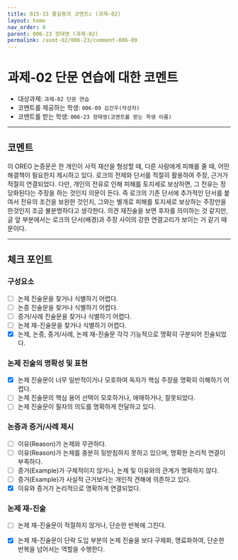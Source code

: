 ```yaml
---
title: 015-33 홍길동의 코멘트c (과제-02) 
layout: home
nav_order: 9
parent: 006-23 정태영 (과제-02)
permalink: /asmt-02/006-23/comment-006-09
---
```


# 과제-02 단문 연습에 대한 코멘트

- 대상과제: `과제-02 단문 연습`
- 코멘트를 제공하는 학생: `006-09 김건우(작성자)` 
- 코멘트를 받는 학생: `006-23 정태영(코멘트를 받는 학생 이름)` 

---

## 코멘트

이 OREO 논증문은 한 개인이 사적 재산을 형성할 때, 다른 사람에게 피해를 줄 때, 어떤 해결책이 필요한지 제시하고 있다. 로크의 전제와 단서를 적절히 활용하여 주장, 근거가 적절히 연결되었다. 다만, 개인의 전유로 인해 피해를 토지세로 보상하면, 그 전유는 정당화된다는 주장을 하는 것인지 의문이 든다. 즉 로크의 기존 단서에 추가적인 단서를 붙여서 전유의 조건을 보완한 것인지, 그와는 별개로 피해를 토지세로 보상하는 주장만을 한것인지 조금 불분명하다고 생각한다. 의견 재진술을 보면 후자를 의미하는 것 같지만, 글 앞 부분에서는 로크의 단서(배경)과 주장 사이의 강한 연결고리가 보이는 거 같기 때문이다.       

---

## 체크 포인트

### **구성요소**
- [ ] 논제 진술문을 찾거나 식별하기 어렵다.
- [ ] 논증 진술문을 찾거나 식별하기 어렵다.
- [ ] 증거/사례 진술문을 찾거나 식별하기 어렵다.
- [ ] 논제 재-진술문을 찾거나 식별하기 어렵다.
- [x] 논제, 논증, 증거/사례, 논제 재-진술문 각각 기능적으로 명확히 구분되어 진술되었다.

### **논제 진술의 명확성 및 표현**  
- [x] 논제 진술문이 너무 일반적이거나 모호하여 독자가 핵심 주장을 명확히 이해하기 어렵다.  
- [ ] 논제 진술문의 핵심 용어 선택이 모호하거나, 애매하거나, 잘못되었다.  
- [ ] 논제 진술문이 필자의 의도를 명확하게 전달하고 있다.  

### **논증과 증거/사례 제시**  
- [ ] 이유(Reason)가 논제와 무관하다.
- [ ] 이유(Reason)가 논제를 충분히 뒷받침하지 못하고 있으며, 명확한 논리적 연결이 부족하다.  
- [ ] 증거(Example)가 구체적이지 않거나, 논제 및 이유와의 관계가 명확하지 않다. 
- [ ] 증거(Example)가 사실적 근거보다는 개인적 견해에 의존하고 있다.  
- [x] 이유와 증거가 논리적으로 명확하게 연결되었다.  

### **논제 재-진술**  
- [ ] 논제 재-진술문이 적절하지 않거나, 단순한 반복에 그친다.   
- [x] 논제 재-진술문이 단락 도입 부분의 논제 진술을 보다 구체화, 명료화하여, 단순한 반복을 넘어서는 역할을 수행한다.  

